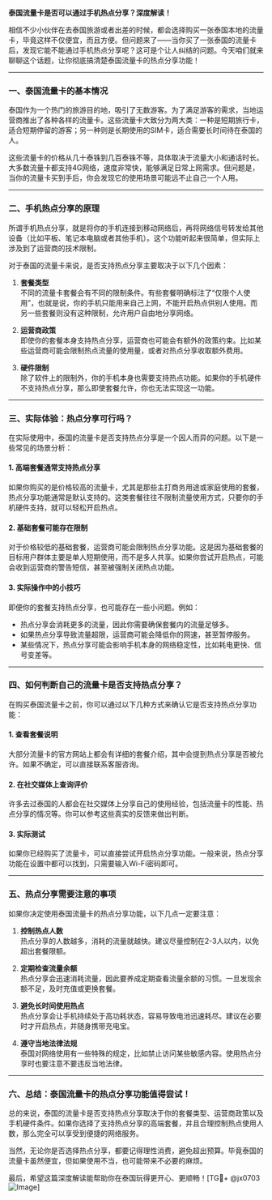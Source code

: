 **泰国流量卡是否可以通过手机热点分享？深度解读！**

相信不少小伙伴在去泰国旅游或者出差的时候，都会选择购买一张泰国本地的流量卡，毕竟这样不仅便宜，而且方便。但问题来了——当你买了一张泰国的流量卡后，发现它能不能通过手机热点分享呢？这可是个让人纠结的问题。今天咱们就来聊聊这个话题，让你彻底搞清楚泰国流量卡的热点分享功能！

---

### **一、泰国流量卡的基本情况**
泰国作为一个热门的旅游目的地，吸引了无数游客。为了满足游客的需求，当地运营商推出了各种各样的流量卡。这些流量卡大致分为两大类：一种是短期旅行卡，适合短期停留的游客；另一种则是长期使用的SIM卡，适合需要长时间待在泰国的人。

这些流量卡的价格从几十泰铢到几百泰铢不等，具体取决于流量大小和通话时长。大多数流量卡都支持4G网络，速度非常快，能够满足日常上网需求。但问题是，当你的流量卡买到手后，你会发现它的使用场景可能远不止自己一个人用。

---

### **二、手机热点分享的原理**
所谓手机热点分享，就是将你的手机连接到移动网络后，再将网络信号转发给其他设备（比如平板、笔记本电脑或者其他手机）。这个功能听起来很简单，但实际上涉及到了运营商的技术限制。

对于泰国的流量卡来说，是否支持热点分享主要取决于以下几个因素：

1. **套餐类型**  
   不同的流量卡套餐会有不同的限制条件。有些套餐明确标注了“仅限个人使用”，也就是说，你的手机只能用来自己上网，不能开启热点供别人使用。而另一些套餐则没有这种限制，允许用户自由地分享网络。

2. **运营商政策**  
   即使你的套餐本身支持热点分享，运营商也可能会有额外的政策约束。比如某些运营商可能会限制热点流量的使用量，或者对热点分享收取额外费用。

3. **硬件限制**  
   除了软件上的限制外，你的手机本身也需要支持热点功能。如果你的手机硬件不支持热点分享，那么即使套餐允许，你也无法实现这一功能。

---

### **三、实际体验：热点分享可行吗？**
在实际使用中，泰国的流量卡是否支持热点分享是一个因人而异的问题。以下是一些常见的场景分析：

#### **1. 高端套餐通常支持热点分享**
如果你购买的是价格较高的流量卡，尤其是那些主打商务用途或家庭使用的套餐，热点分享功能通常是默认支持的。这类套餐往往不限制流量使用方式，只要你的手机硬件支持，就可以轻松开启热点。

#### **2. 基础套餐可能存在限制**
对于价格较低的基础套餐，运营商可能会限制热点分享功能。这是因为基础套餐的目标用户群体主要是单人短期使用，而不是多人共享。如果你尝试开启热点，可能会收到运营商的警告短信，甚至被强制关闭热点功能。

#### **3. 实际操作中的小技巧**
即便你的套餐支持热点分享，也可能存在一些小问题。例如：
- 热点分享会消耗更多的流量，因此你需要确保套餐内的流量足够多。
- 如果热点分享导致流量超限，运营商可能会降低你的网速，甚至暂停服务。
- 某些情况下，热点分享可能会影响手机本身的网络稳定性，比如耗电更快、信号变差等。

---

### **四、如何判断自己的流量卡是否支持热点分享？**
在购买泰国流量卡之前，你可以通过以下几种方式来确认它是否支持热点分享功能：

#### **1. 查看套餐说明**
大部分流量卡的官方网站上都会有详细的套餐介绍，其中会提到热点分享是否被允许。如果不确定，可以直接联系客服咨询。

#### **2. 在社交媒体上查询评价**
许多去过泰国的人都会在社交媒体上分享自己的使用经验，包括流量卡的性能、热点分享的情况等。你可以参考这些真实的反馈来做出判断。

#### **3. 实际测试**
如果你已经购买了流量卡，可以直接尝试开启热点分享功能。一般来说，热点分享功能在设置中都可以找到，只需要输入Wi-Fi密码即可。

---

### **五、热点分享需要注意的事项**
如果你决定使用泰国流量卡的热点分享功能，以下几点一定要注意：

1. **控制热点人数**  
   热点分享的人数越多，消耗的流量就越快。建议尽量控制在2-3人以内，以免超出套餐限额。

2. **定期检查流量余额**  
   热点分享会迅速消耗流量，因此要养成定期查看流量余额的习惯。一旦发现余额不足，及时充值或更换套餐。

3. **避免长时间使用热点**  
   热点分享会让手机持续处于高功耗状态，容易导致电池迅速耗尽。建议在必要时才开启热点，并随身携带充电宝。

4. **遵守当地法律法规**  
   泰国对网络使用有一些特殊的规定，比如禁止访问某些敏感内容。使用热点分享时也要注意不要违反当地法律。

---

### **六、总结：泰国流量卡的热点分享功能值得尝试！**
总的来说，泰国的流量卡是否支持热点分享取决于你的套餐类型、运营商政策以及手机硬件条件。如果你选择了支持热点分享的高端套餐，并且合理控制热点使用人数，那么完全可以享受到便捷的网络服务。

当然，无论你是否选择热点分享，都要记得理性消费，避免超出预算。毕竟泰国的流量卡虽然便宜，但如果使用不当，也可能带来不必要的麻烦。

最后，希望这篇深度解读能帮助你在泰国玩得更开心、更顺畅！[TG💪+ @jx0703 ![Image](https://github.com/user-attachments/assets/dbca1d08-cadb-493c-b0ec-ad6f7a83f270)]